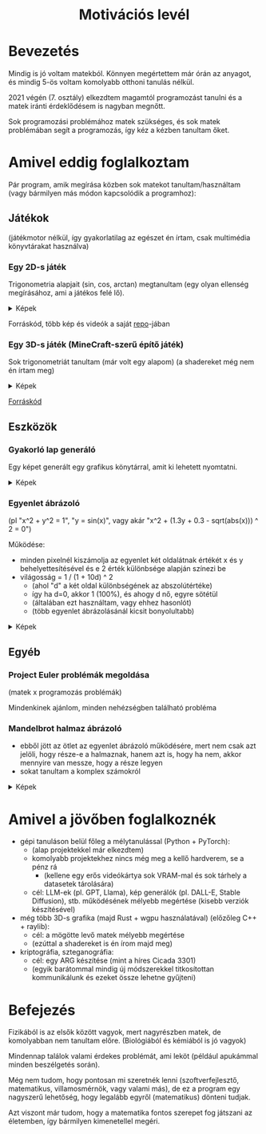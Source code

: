 <div align="center">
    <h1>Motivációs levél</h1>
</div>

# Bevezetés
Mindig is jó voltam matekból. Könnyen megértettem már órán az anyagot, és mindig 5-ös voltam komolyabb otthoni tanulás nélkül.

2021 végén (7. osztály) elkezdtem magamtól programozást tanulni és a matek iránti érdeklődésem is nagyban megnőtt.

Sok programozási problémához matek szükséges, és sok matek problémában segít a programozás, így kéz a kézben tanultam őket.

# Amivel eddig foglalkoztam
Pár program, amik megírása közben sok matekot tanultam/használtam (vagy bármilyen más módon kapcsolódik a programhoz):

## Játékok
(játékmotor nélkül, így gyakorlatilag az egészet én írtam, csak multimédia könyvtárakat használva)

### Egy 2D-s játék
Trigonometria alapjait (sin, cos, arctan) megtanultam (egy olyan ellenség megírásához, ami a játékos felé lő).

<details>
    <summary>Képek</summary>
    <img src="https://github.com/Krist0FF-T/ttk_talentum/blob/main/images/2d_1.png"/>
    <img src="https://github.com/Krist0FF-T/ttk_talentum/blob/main/images/2d_2.png"/>
</details>

Forráskód, több kép és videók a saját [repo](https://github.com/Krist0FF-T/supermuki)-jában

### Egy 3D-s játék (MineCraft-szerű építő játék)
Sok trigonometriát tanultam (már volt egy alapom) (a shadereket még nem én írtam meg)

<details>
    <summary>Képek</summary>
    <img src="https://github.com/Krist0FF-T/ttk_talentum/blob/main/images/3d.png"/>
    <img src="https://github.com/Krist0FF-T/stuff/blob/main/minecraft_clone/0_0_6/screenshots/screenshot002.png"/>
    <img src="https://github.com/Krist0FF-T/stuff/blob/main/minecraft_clone/0_0_6/screenshots/screenshot003.png"/>
    <img src="https://github.com/Krist0FF-T/stuff/blob/main/minecraft_clone/0_0_6/screenshots/screenshot005.png"/>
</details>

[Forráskód](https://github.com/Krist0FF-T/stuff/tree/main/minecraft_clone)

## Eszközök
### Gyakorló lap generáló
Egy képet generált egy grafikus könytárral, amit ki lehetett nyomtatni.

<details>
    <summary>Képek</summary>
    <img src="https://github.com/Krist0FF-T/ttk_talentum/blob/main/images/feladatlap_1.png"/>
    <img src="https://github.com/Krist0FF-T/ttk_talentum/blob/main/images/feladatlap_2.png"/>
</details>

### Egyenlet ábrázoló
(pl "x^2 + y^2 = 1", "y = sin(x)", vagy akár "x^2 + (1.3y + 0.3 - sqrt(abs(x))) ^ 2 = 0")

Működése:
- minden pixelnél kiszámolja az egyenlet két oldalátnak értékét x és y behelyettesítésével és e 2 érték különbsége alapján színezi be
- világosság = 1 / (1 + 10d) ^ 2
    - (ahol "d" a két oldal különbségének az abszolútértéke)
    - így ha d=0, akkor 1 (100%), és ahogy d nő, egyre sötétül
    - (általában ezt használtam, vagy ehhez hasonlót)
    - (több egyenlet ábrázolásánál kicsit bonyolultabb)

<details>
    <summary>Képek</summary>

    piros: y = sin(x); kék: y = cos(x); négyzetrács: abs(sin(x * pi)) = 0 vagy abs(sin(y * pi)) = 0
    <img src="https://github.com/Krist0FF-T/ttk_talentum/blob/main/images/eq_vis_1.png"/>
    TODO: több kép
</details>

## Egyéb
### Project Euler problémák megoldása
(matek x programozás problémák)

Mindenkinek ajánlom, minden nehézségben található probléma

### Mandelbrot halmaz ábrázoló
- ebből jött az ötlet az egyenlet ábrázoló működésére, mert nem csak azt jelöli, hogy része-e a halmaznak, hanem azt is, hogy ha nem, akkor mennyire van messze, hogy a része legyen
- sokat tanultam a komplex számokról

<details>
    <summary>Képek</summary>
    <img src="https://github.com/Krist0FF-T/ttk_talentum/blob/main/images/mandelbrot_1.png"/>
    <img src="https://github.com/Krist0FF-T/ttk_talentum/blob/main/images/mandelbrot_2.png"/>
    <img src="https://github.com/Krist0FF-T/ttk_talentum/blob/main/images/mandelbrot_3.png"/>
    <img src="https://github.com/Krist0FF-T/ttk_talentum/blob/main/images/mandelbrot_4.png"/>
    <img src="https://github.com/Krist0FF-T/ttk_talentum/blob/main/images/mandelbrot_5.png"/>
</details>

# Amivel a jövőben foglalkoznék
- gépi tanuláson belül főleg a mélytanulással (Python + PyTorch):
    - (alap projektekkel már elkezdtem)
    - komolyabb projektekhez nincs még meg a kellő hardverem, se a pénz rá
        - (kellene egy erős videókártya sok VRAM-mal és sok tárhely a datasetek tárolására)
    - cél: LLM-ek (pl. GPT, Llama), kép generálók (pl. DALL-E, Stable Diffusion), stb. működésének mélyebb megértése (kisebb verziók készítésével)
- még több 3D-s grafika (majd Rust + wgpu használatával) (előzőleg C++ + raylib):
    - cél: a mögötte levő matek mélyebb megértése
    - (ezúttal a shadereket is én írom majd meg)
- kriptográfia, szteganográfia:
    - cél: egy ARG készítése (mint a híres Cicada 3301)
    - (egyik barátommal mindig új módszerekkel titkosítottan kommunikálunk és ezeket össze lehetne gyűjteni)

# Befejezés
Fizikából is az elsők között vagyok, mert nagyrészben matek, de komolyabban nem tanultam előre.
(Biológiából és kémiából is jó vagyok)

Mindennap találok valami érdekes problémát, ami leköt (például apukámmal minden beszélgetés során).

Még nem tudom, hogy pontosan mi szeretnék lenni (szoftverfejlesztő, matematikus, villamosmérnök, vagy valami más), de ez a program egy nagyszerű lehetőség, hogy legalább egyről (matematikus) dönteni tudjak.

Azt viszont már tudom, hogy a matematika fontos szerepet fog játszani az életemben, így bármilyen kimenetellel megéri.
